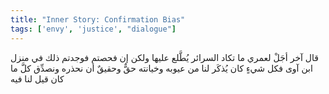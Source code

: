 ```yaml
---
title: "Inner Story: Confirmation Bias"
tags: ['envy', 'justice', "dialogue"]
---
```


 قال آخر أجَلْ لعمري ما تكاد السرائر يُطَّلع عليها ولكن إن فحصتم فوجدتم ذلك في منزل ابن آوى فكل شيءٍ كان يُذكَر لنا من عيوبه وخيانته حقٌّ وحقيقٌ أن نحذره ونصدِّق كلَّ ما كان قيل لنا فيه
